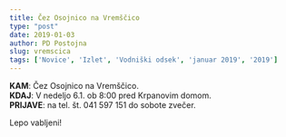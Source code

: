 ```yaml
---
title: Čez Osojnico na Vremščico
type: "post"
date: 2019-01-03
author: PD Postojna
slug: vremscica
tags: ['Novice', 'Izlet', 'Vodniški odsek', 'januar 2019', '2019']
---
```


**KAM**: Čez Osojnico na Vremščico.<br />
**KDAJ**: V nedeljo 6.1. ob 8:00 pred Krpanovim domom.<br />
**PRIJAVE**: na tel. št. 041 597 151 do sobote zvečer.<br />

Lepo vabljeni!

